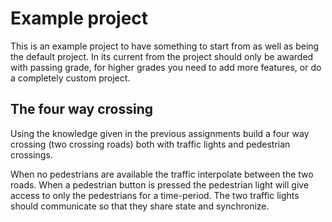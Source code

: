 # Example project

This is an example project to have something to start from as well as being the default project. 
In its current from the project should only be awarded with passing grade, for higher grades you need to add more features, or do a completely custom project.


## The four way crossing
Using the knowledge given in the previous assignments build a four way crossing (two crossing roads) both with traffic lights and pedestrian crossings.

When no pedestrians are available the traffic interpolate between the two roads. 
When a pedestrian button is pressed the pedestrian light will give access to only the pedestrians for a time-period.
The two traffic lights should communicate so that they share state and synchronize.
